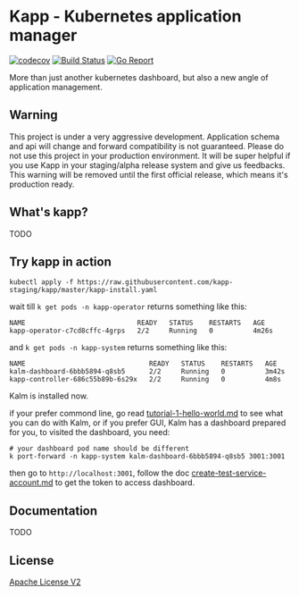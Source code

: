 # Kapp - Kubernetes application manager

[![codecov](https://codecov.io/gh/kapp-staging/kapp/branch/master/graph/badge.svg)](https://codecov.io/gh/kapp-staging/kapp) [![Build Status](https://travis-ci.com/kapp-staging/kapp.svg?branch=master)](https://travis-ci.com/kapp-staging/kapp) [![Go Report](https://goreportcard.com/badge/github.com/kapp-staging/kapp)](https://goreportcard.com/badge/github.com/kapp-staging/kapp)

More than just another kubernetes dashboard, but also a new angle of application management.

## Warning

This project is under a very aggressive development. Application schema and api will change and forward compatibility is not guaranteed. Please do not use this project in your production environment. It will be super helpful if you use Kapp in your staging/alpha release system and give us feedbacks. This warning will be removed until  the first official release, which means it's production ready.

## What's kapp?

TODO

## Try kapp in action

```shell
kubectl apply -f https://raw.githubusercontent.com/kapp-staging/kapp/master/kapp-install.yaml
```

wait till `k get pods -n kapp-operator` returns something like this:

```
NAME                            READY   STATUS    RESTARTS   AGE
kapp-operator-c7cd8cffc-4grps   2/2     Running   0          4m26s
```

and `k get pods -n kapp-system` returns something like this:

```
NAME                               READY   STATUS    RESTARTS   AGE
kalm-dashboard-6bbb5894-q8sb5      2/2     Running   0          3m42s
kapp-controller-686c55b89b-6s29x   2/2     Running   0          4m8s
```

Kalm is installed now.



if your prefer commond line, go read [tutorial-1-hello-world.md](doc/tutorial-1-hello-world.md) to see what you can do with Kalm, or if you prefer GUI, Kalm has a dashboard prepared for you, to visited the dashboard, you need:

```
# your dashboard pod name should be different
k port-forward -n kapp-system kalm-dashboard-6bbb5894-q8sb5 3001:3001 
```

then go to `http://localhost:3001`, follow the doc [create-test-service-account.md](doc/create-test-service-account.md) to get the token to access dashboard.

## Documentation

TODO

## License

[Apache License V2](LICENSE.txt)

